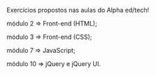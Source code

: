 Exercícios propostos nas aulas do Alpha ed/tech!

módulo 2 => Front-end (HTML);

módulo 3 => Front-end (CSS);

módulo 7 => JavaScript;

módulo 10 => jQuery e jQuery UI.
